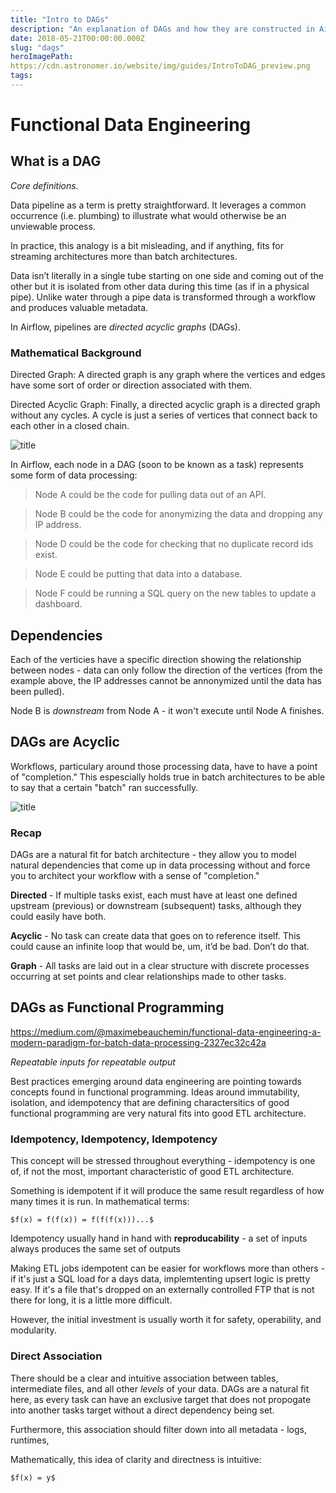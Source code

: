 ```yaml
---
title: "Intro to DAGs"
description: "An explanation of DAGs and how they are constructed in Airflow."
date: 2018-05-21T00:00:00.000Z
slug: "dags"
heroImagePath:
https://cdn.astronomer.io/website/img/guides/IntroToDAG_preview.png
tags:
---
```


# Functional Data Engineering

## What is a DAG

_Core definitions._

Data pipeline as a term is pretty straightforward. It leverages a common occurrence (i.e. plumbing) to illustrate what would otherwise be an unviewable process. 

In practice, this analogy is a bit misleading, and if anything, fits for streaming architectures more than batch architectures. 

Data isn’t literally in a single tube starting on one side and coming out of the other but it is isolated from other data during this time (as if in a physical pipe). Unlike water through a pipe data is transformed through a workflow and produces valuable metadata.

In Airflow, pipelines are _directed acyclic graphs_ (DAGs). 

### Mathematical Background

Directed Graph: A directed graph is any graph where the vertices and edges have some sort of order or direction associated with them.

Directed Acyclic Graph: Finally, a directed acyclic graph is a directed graph without any cycles. A cycle is just a series of vertices that connect back to each other in a closed chain.

![title](https://cdn.astronomer.io/website/img/guides/dag_example.png)


In Airflow, each node in a DAG (soon to be known as a task) represents some form of data processing:

> Node A could be the code for pulling data out of an API.

> Node B could be the code for anonymizing the data and dropping any IP address.

> Node D could be the code for checking that no duplicate record ids exist.

> Node E could be putting that data into a database.

> Node F could be running a SQL query on the new tables to update a dashboard.

## Dependencies

Each of the verticies have a specific direction showing the relationship between nodes - data can only follow the direction of the vertices (from the example above, the IP addresses cannot be annonymized until the data has been pulled).

Node B is  _downstream_ from Node A - it won't execute until Node A finishes.

## DAGs are Acyclic

Workflows, particulary around those processing data, have to have a point of "completion." This espescially holds true in batch architectures to be able to say that a certain "batch" ran successfully.

![title](https://cdn.astronomer.io/website/img/guides/cycle_example.png)


### Recap

DAGs are a natural fit for batch architecture - they allow you to model natural dependencies that come up in data processing without and force you to architect your workflow with a sense of "completion." 

**Directed** - If multiple tasks exist, each must have at least one defined upstream (previous) or downstream (subsequent) tasks, although they could easily have both.

**Acyclic** - No task can create data that goes on to reference itself. This could cause an infinite loop that would be, um, it’d be bad. Don’t do that.

**Graph** - All tasks are laid out in a clear structure with discrete processes occurring at set points and clear relationships made to other tasks.

##  DAGs as Functional Programming
https://medium.com/@maximebeauchemin/functional-data-engineering-a-modern-paradigm-for-batch-data-processing-2327ec32c42a

_Repeatable inputs for repeatable output_

Best practices emerging around data engineering are pointing towards concepts found in functional programming. Ideas around immutability, isolation, and idempotency that are defining charactersitics of good functional programming are very natural fits into good ETL architecture.

### Idempotency, Idempotency, Idempotency

This concept will be stressed throughout everything - idempotency is one of, if not the most, important characteristic of good ETL architecture.

Something is idempotent if it will produce the same result regardless of how many times it is run. In mathematical terms:

`$f(x) = f(f(x)) = f(f(f(x)))...$`


Idempotency usually hand in hand with **reproducability** - a set of inputs always produces the same set of outputs 

Making ETL jobs idempotent can be easier for workflows  more than others - if it's just a SQL load for a days data, implemtenting upsert logic is pretty easy. If it's a file that's dropped on an externally controlled FTP that is not there for long, it is a little more difficult.

However, the initial investment is usually worth it for safety, operability, and modularity.

### Direct Association

There should be a clear and intuitive association between tables, intermediate files, and all other _levels_ of your data. DAGs are a natural fit here, as every task can have an exclusive target that does not propogate into another tasks target without a direct dependency being set.

Furthermore, this association should filter down into all metadata - logs, runtimes, 

Mathematically, this idea of clarity and directness is intuitive:

`$f(x) = y$`







